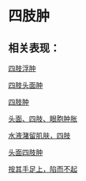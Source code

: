 # 四肢肿## 相关表现：[四肢浮肿](https://www.gmzyjc.com/search/result?wd=四肢浮肿)[四肢头面肿](https://www.gmzyjc.com/search/result?wd=四肢头面肿)[四肢肿](https://www.gmzyjc.com/search/result?wd=四肢肿)[头面、四肢、眼胞肿胀](https://www.gmzyjc.com/search/result?wd=头面、四肢、眼胞肿胀)[水液潴留肌肤，四肢](https://www.gmzyjc.com/search/result?wd=水液潴留肌肤，四肢)[头面四肢肿](https://www.gmzyjc.com/search/result?wd=头面四肢肿)[按其手足上，陷而不起](https://www.gmzyjc.com/search/result?wd=按其手足上，陷而不起)
